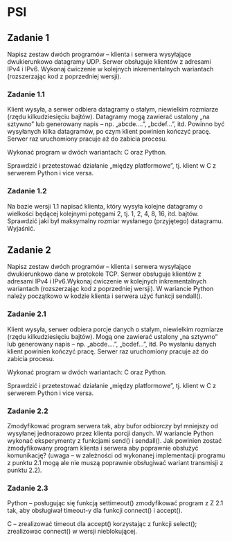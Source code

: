 # PSI

## Zadanie 1
Napisz zestaw dwóch programów – klienta i serwera wysyłające dwukierunkowo datagramy UDP. Serwer obsługuje klientów z adresami IPv4 i IPv6. Wykonaj ćwiczenie w kolejnych inkrementalnych wariantach (rozszerzając kod z poprzedniej wersji).

### Zadanie 1.1
Klient wysyła, a serwer odbiera datagramy o stałym, niewielkim rozmiarze (rzędu kilkudziesięciu bajtów). Datagramy mogą zawierać ustalony „na sztywno” lub generowany napis – np. „abcde….”, „bcdef…​”, itd. Powinno być wysyłanych kilka datagramów, po czym klient powinien kończyć pracę. Serwer raz uruchomiony pracuje aż do zabicia procesu.

Wykonać program w dwóch wariantach: C oraz Python.

Sprawdzić i przetestować działanie „między platformowe”, tj. klient w C z serwerem Python i vice versa.

### Zadanie 1.2
Na bazie wersji 1.1 napisać klienta, który wysyła kolejne datagramy o wielkości będącej kolejnymi potęgami 2, tj. 1, 2, 4, 8, 16, itd. bajtów. Sprawdzić jaki był maksymalny rozmiar wysłanego (przyjętego) datagramu. Wyjaśnić.

## Zadanie 2
Napisz zestaw dwóch programów – klienta i serwera wysyłające dwukierunkowo dane w protokole TCP. Serwer obsługuje klientów z adresami IPv4 i IPv6.Wykonaj ćwiczenie w kolejnych inkrementalnych wariantach (rozszerzając kod z poprzedniej wersji). W wariancie Python należy początkowo w kodzie klienta i serwera użyć funkcji sendall().

### Zadanie 2.1
Klient wysyła, serwer odbiera porcje danych o stałym, niewielkim rozmiarze (rzędu kilkudziesięciu bajtów). Mogą one zawierać ustalony „na sztywno” lub generowany napis – np. „abcde….”, „bcdef…​”, itd. Po wysłaniu danych klient powinien kończyć pracę. Serwer raz uruchomiony pracuje aż do zabicia procesu.

Wykonać program w dwóch wariantach: C oraz Python.

Sprawdzić i przetestować działanie „między platformowe”, tj. klient w C z serwerem Python i vice versa.

### Zadanie 2.2
Zmodyfikować program serwera tak, aby bufor odbiorczy był mniejszy od wysyłanej jednorazowo przez klienta porcji danych. W wariancie Python wykonać eksperymenty z funkcjami send() i sendall(). Jak powinien zostać zmodyfikowany program klienta i serwera aby poprawnie obsłużyć komunikację? (uwaga – w zależności od wykonanej implementacji programu z punktu 2.1 mogą ale nie muszą poprawnie obsługiwać wariant transmisji z punktu 2.2).

### Zadanie 2.3
Python – posługując się funkcją settimeout() zmodyfikować program z Z 2.1 tak, aby obsługiwał timeout-y dla funkcji connect() i accept().  

C – zrealizować timeout dla accept() korzystając z funkcji select(); zrealizowac connect() w wersji nieblokującej.